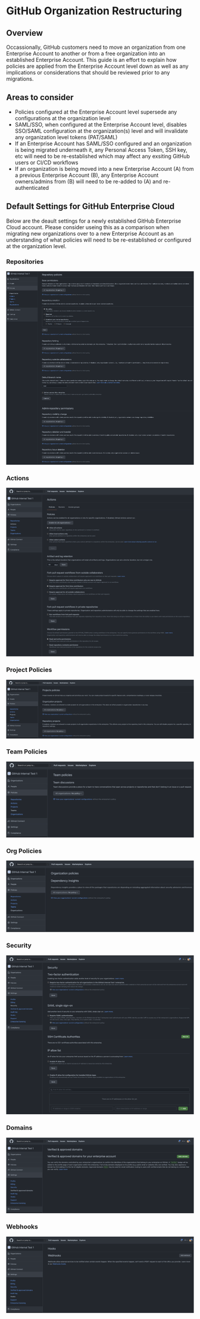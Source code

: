 # GitHub Organization Restructuring

## Overview

Occassionally, GitHub customers need to move an organization from one Enterprise Account to another or from a free organization into an established Enterprise Account. This guide is an effort to explain how policies are applied from the Enterprise Account level down as well as any implications or considerations that should be reviewed prior to any migrations.

## Areas to consider
 * Policies configured at the Enterprise Account level supersede any configurations at the organization level
 * SAML/SSO, when configured at the Enterprise Account level, disables SSO/SAML configuration at the organization(s) level and will invalidate any organization level tokens (PAT/SAML)
 * If an Enterprise Account has SAML/SSO configured and an organization is being migrated underneath it, any Personal Access Token, SSH key, etc will need to be re-established which may affect any exsiting GitHub users or CI/CD workflows
 * If an organization is being moved into a new Enterprise Account (A) from a previous Enterprise Account (B), any Enterprise Account owners/admins from (B) will need to be re-added to (A) and re-authenticated


## Default Settings for GitHub Enterprise Cloud

Below are the deault settings for a newly established GitHub Enterprise Cloud account. Please consider useing this as a comparison when migrating new organizations over to a new Enterprise Account as an understanding of what policies will need to be re-established or configured at the organization level.

 ### Repositories
![](/repositories.png)

 ### Actions
![](/actions.png)

 ### Project Policies
![](/project-policies.png)

 ### Team Policies
![](/team-policies.png) 
 
 ### Org Policies
![](/org-policies.png)

 ### Security
![](/security.png)

 ### Domains
![](/domains.png)

 ### Webhooks
![](/webhooks.png)
